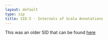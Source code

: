 ```yaml
---
layout: default
type: sip
title: SID-5 - Internals of Scala Annotations
---
```


This was an older SID that can be found [here](http://www.scala-lang.org/sid/5)